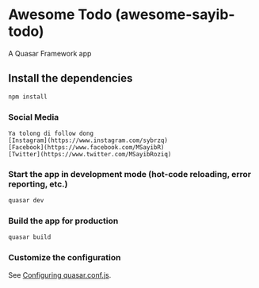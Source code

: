 # Awesome Todo (awesome-sayib-todo)

A Quasar Framework app

## Install the dependencies
```bash
npm install
```

### Social Media
```
Ya tolong di follow dong
[Instagram](https://www.instagram.com/sybrzq)
[Facebook](https://www.facebook.com/MSayibR)
[Twitter](https://www.twitter.com/MSayibRoziq)
```
### Start the app in development mode (hot-code reloading, error reporting, etc.)
```bash
quasar dev
```


### Build the app for production
```bash
quasar build
```

### Customize the configuration
See [Configuring quasar.conf.js](https://quasar.dev/quasar-cli/quasar-conf-js).
